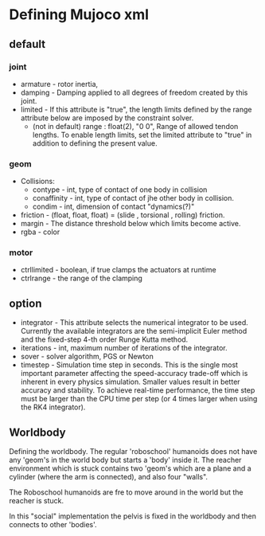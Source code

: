 # Defining Mujoco xml

## default
### joint
* armature - rotor inertia,
* damping - Damping applied to all degrees of freedom created by this joint.
* limited - If this attribute is "true", the length limits defined by the range attribute below are imposed by the constraint solver.
	* (not in default) range : float(2), "0 0",  Range of allowed tendon lengths. To enable length limits, set the limited attribute to "true" in addition to defining the present value.

### geom
* Collisions:
	* contype - int, type of contact of one body in collision 
	* conaffinity - int, type of contact of jhe other body in collision.  
	* condim - int, dimension of contact "dynamics(?)"	
* friction - (float, float, float) = (slide , torsional , rolling) friction.
* margin - The distance threshold below which limits become active.
* rgba - color

### motor
* ctrllimited - boolean, if true clamps the actuators at runtime
* ctrlrange - the range of the clamping

## option
* integrator - This attribute selects the numerical integrator to be used. Currently the available integrators are the semi-implicit Euler method and the fixed-step 4-th order Runge Kutta method.
* iterations - int, maximum number of iterations of the integrator.
* sover - solver algorithm, PGS or Newton
* timestep - Simulation time step in seconds. This is the single most important parameter affecting the speed-accuracy trade-off which is inherent in every physics simulation. Smaller values result in better accuracy and stability. To achieve real-time performance, the time step must be larger than the CPU time per step (or 4 times larger when using the RK4 integrator).


## Worldbody

Defining the worldbody. The regular 'roboschool' humanoids does not have any 'geom's in the world body but starts a 'body' inside it.
The reacher environment which is stuck contains two 'geom's which are a plane and a cylinder (where the arm is connected), and also four "walls". 

The Roboschool humanoids are fre to move around in the world but the reacher is stuck.

In this "social" implementation the pelvis is fixed in the worldbody and then connects to other 'bodies'.


